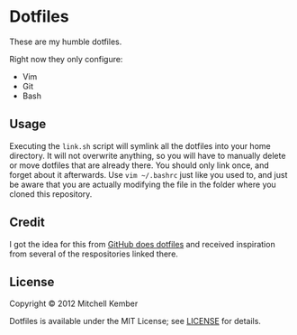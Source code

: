 Dotfiles
========

These are my humble dotfiles.

Right now they only configure:

- Vim
- Git
- Bash

Usage
-----

Executing the `link.sh` script will symlink all the dotfiles into your home directory. It will not overwrite anything, so you will have to manually delete or move dotfiles that are already there. You should only link once, and forget about it afterwards. Use `vim ~/.bashrc` just like you used to, and just be aware that you are actually modifying the file in the folder where you cloned this repository.

Credit
------

I got the idea for this from [GitHub does dotfiles][gdd] and received inspiration from several of the respositories linked there.

[gdd]: http://dotfiles.github.com

License
-------

Copyright © 2012 Mitchell Kember

Dotfiles is available under the MIT License; see [LICENSE][] for details.

[LICENSE]: https://github.com/mk12/dotfiles/blob/master/LICENSE.md
